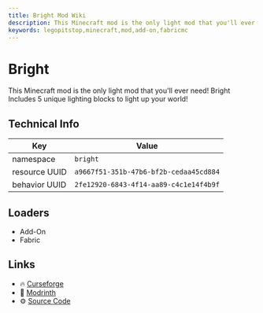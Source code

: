 ```yaml
---
title: Bright Mod Wiki
description: This Minecraft mod is the only light mod that you'll ever need! Bright Includes 5 unique lighting blocks to light up your world!
keywords: legopitstop,minecraft,mod,add-on,fabricmc
---
```


# Bright

This Minecraft mod is the only light mod that you'll ever need! Bright Includes 5 unique lighting blocks to light up your world!

## Technical Info

| Key           | Value                                    |
| ------------- | ---------------------------------------- |
| namespace     | `bright`                                 |
| resource UUID | `a9667f51-351b-47b6-bf2b-cedaa45cd884`   |
| behavior UUID | `2fe12920-6843-4f14-aa89-c4c1e14f4b9f`   |

## Loaders

- Add-On
- Fabric

## Links

- :fire: [Curseforge](https://www.curseforge.com/minecraft/mc-mods/bright)
- :wrench: [Modrinth](https://modrinth.com/mod/bright)
- :gear: [Source Code](https://github.com/legopitstop/Fabric)
